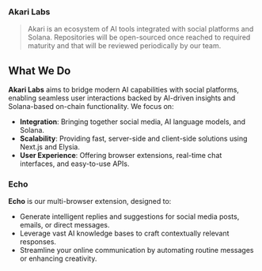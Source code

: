 ### Akari Labs

> Akari is an ecosystem of AI tools integrated with social platforms and Solana. 
> Repositories will be open-sourced once reached to required maturity and that will be reviewed periodically by our team.

## What We Do

**Akari Labs** aims to bridge modern AI capabilities with social platforms, enabling seamless user interactions backed by AI-driven insights and Solana-based on-chain functionality. We focus on:

-   **Integration**: Bringing together social media, AI language models, and Solana.
-   **Scalability**: Providing fast, server-side and client-side solutions using Next.js and Elysia.
-   **User Experience**: Offering browser extensions, real-time chat interfaces, and easy-to-use APIs.


### Echo

**Echo** is our multi-browser extension, designed to:

-   Generate intelligent replies and suggestions for social media posts, emails, or direct messages.
-   Leverage vast AI knowledge bases to craft contextually relevant responses.
-   Streamline your online communication by automating routine messages or enhancing creativity.
